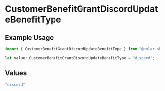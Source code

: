 # CustomerBenefitGrantDiscordUpdateBenefitType

## Example Usage

```typescript
import { CustomerBenefitGrantDiscordUpdateBenefitType } from "@polar-sh/sdk/models/components";

let value: CustomerBenefitGrantDiscordUpdateBenefitType = "discord";
```

## Values

```typescript
"discord"
```